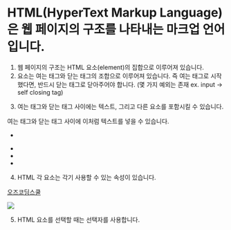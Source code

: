# HTML(HyperText Markup Language)은 웹 페이지의 구조를 나타내는 마크업 언어입니다.

1. 웹 페이지의 구조는 HTML 요소(element)의 집합으로 이루어져 있습니다.
2. 요소는 여는 태그와 닫는 태그의 조합으로 이루어져 있습니다. 
    즉 여는 태그로 시작했다면, 반드시 닫는 태그로 닫아주어야 합니다. (몇 가지 예외는 존재 ex. input -> self closing tag)
<!-- 여는 태그 -->
<div>
<!-- 닫는 태그 -->
</div>

3. 여는 태그와 닫는 태그 사이에는 텍스트, 그리고 다른 요소를 포함시킬 수 있습니다.
<!-- 여는 태그와 닫는 태그 사이에 텍스트 넣기 -->
<div>여는 태그와 닫는 태그 사이에 이처럼 텍스트를 넣을 수 있습니다.</div>
<!-- 여는 태그와 닫는 태그 사이에 다른 요소 넣기 (자식 요소) -->
<div>
    <div></div>
    <div></div>
    <div></div>
</div>

<ul>
    <li>
        <div></div>
    </li>
    <li></li>
    <li></li>
    <li></li>
</ul>
<!-- 이때 감싸고 있는 요소를 부모 요소, 하위에 있는 요소를 자식 요소라고 부릅니다. -->
<!-- HTML이 계층 구조를 이루고 있다는 것을 이해하시면 됩니다. -->

<!-- HTML 요소의 종류는 매우 많습니다. 지금 당장 외우려고 하지 마세요. -->
<!-- 필요할 때 검색해서 사용하세요. -->

4. HTML 각 요소는 각기 사용할 수 있는 속성이 있습니다.
<!-- a요소는 href 속성을 사용해 연결할 링크를 지정할 수 있습니다. -->
<a href="https://ozcodingschool.com">오즈코딩스쿨</a>
<!-- img요소는 src 속성을 사용해 이미지의 경로를 입력합니다. -->
<img src="/IMG_7434.jpg">
<!-- HTML 요소의 속성도 다 외울 필요는 없습니다. -->

5. HTML 요소를 선택할 때는 선택자를 사용합니다.
<!-- id는 딱 하나만 지정 가능 -->
<div id="container">
<!-- #container -->

<!-- class는 여러 개의 요소를 지정할 수 있습니다. -->
<div class="child">
<div class="child">
<div class="child">
<div class="child">
<!-- .child -->

